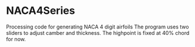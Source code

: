 
# NACA4Series
Processing code for generating NACA 4 digit airfoils
The program uses two sliders to adjust camber and thickness.  The highpoint is fixed at 40% chord for now.
